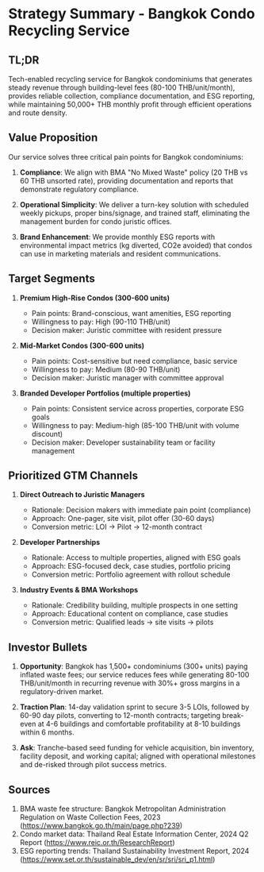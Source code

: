 # Strategy Summary - Bangkok Condo Recycling Service

## TL;DR
Tech-enabled recycling service for Bangkok condominiums that generates steady revenue through building-level fees (80-100 THB/unit/month), provides reliable collection, compliance documentation, and ESG reporting, while maintaining 50,000+ THB monthly profit through efficient operations and route density.

## Value Proposition
Our service solves three critical pain points for Bangkok condominiums:

1. **Compliance**: We align with BMA "No Mixed Waste" policy (20 THB vs 60 THB unsorted rate), providing documentation and reports that demonstrate regulatory compliance.

2. **Operational Simplicity**: We deliver a turn-key solution with scheduled weekly pickups, proper bins/signage, and trained staff, eliminating the management burden for condo juristic offices.

3. **Brand Enhancement**: We provide monthly ESG reports with environmental impact metrics (kg diverted, CO2e avoided) that condos can use in marketing materials and resident communications.

## Target Segments
1. **Premium High-Rise Condos (300-600 units)**
   - Pain points: Brand-conscious, want amenities, ESG reporting
   - Willingness to pay: High (90-110 THB/unit)
   - Decision maker: Juristic committee with resident pressure

2. **Mid-Market Condos (300-600 units)**
   - Pain points: Cost-sensitive but need compliance, basic service
   - Willingness to pay: Medium (80-90 THB/unit)
   - Decision maker: Juristic manager with committee approval

3. **Branded Developer Portfolios (multiple properties)**
   - Pain points: Consistent service across properties, corporate ESG goals
   - Willingness to pay: Medium-high (85-100 THB/unit with volume discount)
   - Decision maker: Developer sustainability team or facility management

## Prioritized GTM Channels
1. **Direct Outreach to Juristic Managers**
   - Rationale: Decision makers with immediate pain point (compliance)
   - Approach: One-pager, site visit, pilot offer (30-60 days)
   - Conversion metric: LOI → Pilot → 12-month contract

2. **Developer Partnerships**
   - Rationale: Access to multiple properties, aligned with ESG goals
   - Approach: ESG-focused deck, case studies, portfolio pricing
   - Conversion metric: Portfolio agreement with rollout schedule

3. **Industry Events & BMA Workshops**
   - Rationale: Credibility building, multiple prospects in one setting
   - Approach: Educational content on compliance, case studies
   - Conversion metric: Qualified leads → site visits → pilots

## Investor Bullets
1. **Opportunity**: Bangkok has 1,500+ condominiums (300+ units) paying inflated waste fees; our service reduces fees while generating 80-100 THB/unit/month in recurring revenue with 30%+ gross margins in a regulatory-driven market.

2. **Traction Plan**: 14-day validation sprint to secure 3-5 LOIs, followed by 60-90 day pilots, converting to 12-month contracts; targeting break-even at 4-6 buildings and comfortable profitability at 8-10 buildings within 6 months.

3. **Ask**: Tranche-based seed funding for vehicle acquisition, bin inventory, facility deposit, and working capital; aligned with operational milestones and de-risked through pilot success metrics.

## Sources
1. BMA waste fee structure: Bangkok Metropolitan Administration Regulation on Waste Collection Fees, 2023 (https://www.bangkok.go.th/main/page.php?239)
2. Condo market data: Thailand Real Estate Information Center, 2024 Q2 Report (https://www.reic.or.th/ResearchReport)
3. ESG reporting trends: Thailand Sustainability Investment Report, 2024 (https://www.set.or.th/sustainable_dev/en/sr/sri/sri_p1.html)
